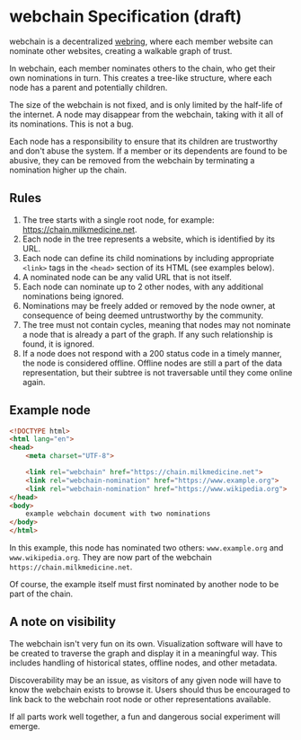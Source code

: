# webchain Specification (draft)

webchain is a decentralized [webring](https://en.wikipedia.org/wiki/Webring),
where each member website can nominate other websites, creating a walkable graph
of trust.

In webchain, each member nominates others to the chain, who get their own
nominations in turn. This creates a tree-like structure, where each node has a
parent and potentially children.

The size of the webchain is not fixed, and is only limited by the half-life of
the internet. A node may disappear from the webchain, taking with it all of its
nominations. This is not a bug.

Each node has a responsibility to ensure that its children are trustworthy and
don't abuse the system. If a member or its dependents are found to be abusive,
they can be removed from the webchain by terminating a nomination higher up the
chain.

## Rules

1. The tree starts with a single root node, for example:
   https://chain.milkmedicine.net.
2. Each node in the tree represents a website, which is identified by its URL.
3. Each node can define its child nominations by including appropriate `<link>`
   tags in the `<head>` section of its HTML (see examples below).
4. A nominated node can be any valid URL that is not itself.
5. Each node can nominate up to 2 other nodes, with any additional nominations
   being ignored.
6. Nominations may be freely added or removed by the node owner, at consequence
   of being deemed untrustworthy by the community.
7. The tree must not contain cycles, meaning that nodes may not nominate a node
   that is already a part of the graph. If any such relationship is found, it is
   ignored.
8. If a node does not respond with a 200 status code in a timely manner, the
   node is considered offline. Offline nodes are still a part of the data
   representation, but their subtree is not traversable until they come online
   again.

## Example node

```html
<!DOCTYPE html>
<html lang="en">
<head>
	<meta charset="UTF-8">

	<link rel="webchain" href="https://chain.milkmedicine.net">
	<link rel="webchain-nomination" href="https://www.example.org">
	<link rel="webchain-nomination" href="https://www.wikipedia.org">
</head>
<body>
	example webchain document with two nominations
</body>
</html>
```

In this example, this node has nominated two others: `www.example.org` and
`www.wikipedia.org`. They are now part of the webchain
`https://chain.milkmedicine.net`.

Of course, the example itself must first nominated by another node to be part of
the chain.

## A note on visibility

The webchain isn't very fun on its own. Visualization software will have to be
created to traverse the graph and display it in a meaningful way. This includes
handling of historical states, offline nodes, and other metadata.

Discoverability may be an issue, as visitors of any given node will have to know
the webchain exists to browse it. Users should thus be encouraged to link back
to the webchain root node or other representations available.

If all parts work well together, a fun and dangerous social experiment will
emerge.

